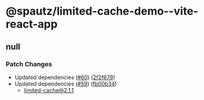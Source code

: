 # @spautz/limited-cache-demo--vite-react-app

## null

### Patch Changes

- Updated dependencies ([#60](https://github.com/spautz/limited-cache/issues/60)) ([2f2f679](https://github.com/spautz/limited-cache/commit/2f2f67995be0ef737e2ef191dd5180b735054fe0))
- Updated dependencies ([#59](https://github.com/spautz/limited-cache/issues/59)) ([fb00b34](https://github.com/spautz/limited-cache/commit/fb00b3450f1cdafb39c497bc407acd62da177871))
  - limited-cache@2.1.1
